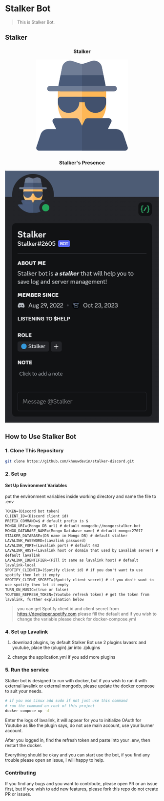 # Stalker Bot

> This is Stalker Bot.

## Stalker

<h3 align="center">Stalker</h3>

<div align="center">
  <img src="https://github.com/khouwdevin/stalker-discord/blob/master/images/spy.png" height="300px"/>
</div>

<h3 align="center">Stalker's Presence</h3>

<div align="center">
  <img src="https://github.com/khouwdevin/stalker-discord/blob/master/images/stalker-presence.png"/>
</div>

## How to Use Stalker Bot

### 1. Clone This Repository

```sh
git clone https://github.com/khouwdevin/stalker-discord.git
```

### 2. Set up

#### Set Up Environment Variables

put the environment variables inside working directory and name the file to .env

```env
TOKEN=(Discord bot token)
CLIENT_ID=(Discord client id)
PREFIX_COMMAND=$ # default prefix is $
MONGO_URI=(Mongo DB url) # default mongodb://mongo:stalker-bot
MONGO_DATABASE_NAME=(Mongo Database name) # default mongo:27017
STALKER_DATABASE=(DB name in Mongo DB) # default stalker
LAVALINK_PASSWORD=(Lavalink password)
LAVALINK_PORT=(Lavalink port) # default 443
LAVALINK_HOST=(Lavalink host or domain that used by Lavalink server) # default lavalink
LAVALINK_IDENTIFIER=(Fill it same as lavalink host) # default lavalink-local
SPOTIFY_CLIENTID=(Spotify client id) # if you don't want to use spotify then let it empty
SPOTIFY_CLIENT_SECRET=(Spotify client secret) # if you don't want to use spotify then let it empty
TURN_ON_MUSIC=(true or false)
YOUTUBE_REFRESH_TOKEN=(Youtube refresh token) # get the token from lavalink, further explaination below
```

> you can get Spotify client id and client secret from https://developer.spotify.com
> please fill the default and if you wish to change the variable please check for docker-compose.yml

### 4. Set up Lavalink

1. download plugins, by default Stalker Bot use 2 plugins lavasrc and youtube, place the (plugin).jar into ./plugins

2. change the application.yml if you add more plugins

### 5. Run the service

Stalker bot is designed to run with docker, but if you wish to run it with external lavalink or external mongodb, please update the docker compose to suit your needs.

```sh
# if you use Linux add sudo if not just use this command
# run the command on root of this project
docker compose up -d
```

Enter the logs of lavalink, it will appear for you to initialize OAuth for Youtube as like the plugin says, do not use main account, use your burner account.

After you logged in, find the refresh token and paste into your .env, then restart the docker.

Everything should be okay and you can start use the bot, if you find any trouble please open an issue, I will happy to help.

### Contributing

If you find any bugs and you want to contribute, please open PR or an issue first, but if you wish to add new features, please fork this repo do not create PR or issues.
